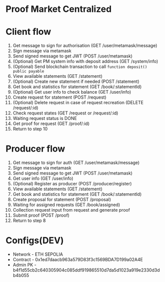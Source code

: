 # Proof Market Centralized

# Client flow

1. Get message to sign for authorisation (GET /user/metamask/message)
2. Sign message via metamask
3. Send signed message to get JWT (POST /user/metamask)
4. (Optional) Get PM system info with deposit address (GET /system/info)
5. (Optional) Send blockchain transaction to call ``function deposit() public payable``
6. View available statements (GET /statement)
7. (Optional) Create new statement if needed (POST /statement)
8. Get book and statistics for statement (GET /book/:statementId)
9. (Optional) Get user info to check balance (GET /user/info)
10. Create request for statement (POST /request)
11. (Optional) Delete request in case of request recreation (DELETE /request/:id)
12. Check request states (GET /request or /request/:id)
13. Waiting request status is DONE
14. Get proof for request (GET /proof/:id)
15. Return to step 10

# Producer flow

1. Get message to sign for auth (GET /user/metamask/message)
2. Sign message via metamask
3. Send signed message to get JWT (POST /user/metamask)
4. Get user info (GET /user/info)
5. (Optional) Register as producer (POST /producer/register)
6. View available statements (GET /statement)
7. Get book and statistics for statement (GET /book/:statementId)
8. Create proposal for statement (POST /proposal)
9. Waiting for assigned requests (GET /book/assigned)
10. Collection request input from request and generate proof
11. Submit proof (POST /proof)
12. Return to step 8


# Configs(DEV)

- Network - ETH SEPOLIA
- Contract - 0x1ed7daacb963a579D83f3c1569BDA7D199a02A4E
- Admin PK - b4f1d55cb2c640305904c085ddf919865510d7da5d1023a919e2330d3db4b055

